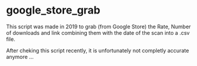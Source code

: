 # google_store_grab

This script was made in 2019 to grab (from Google Store) the Rate, Number of downloads and link combining them with the date of the scan into a .csv file.

After cheking this script recently, it is unfortunately not completly accurate anymore ... 



